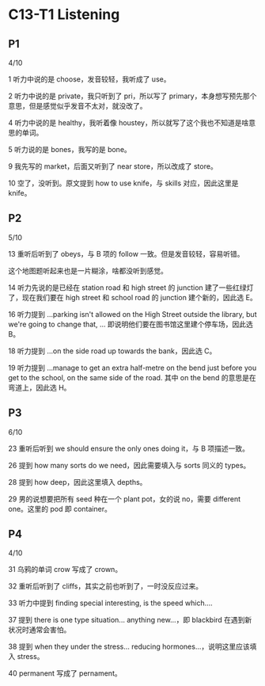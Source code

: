 # C13-T1 Listening

## P1

4/10

1 听力中说的是 choose，发音较轻，我听成了 use。

2 听力中说的是 private，我只听到了 pri，所以写了 primary，本身想写预先那个意思，但是感觉似乎发音不太对，就没改了。

4 听力中说的是 healthy，我听着像 houstey，所以就写了这个我也不知道是啥意思的单词。

5 听力说的是 bones，我写的是 bone。

9 我先写的 market，后面又听到了 near store，所以改成了 store。

10 空了，没听到。原文提到 how to use knife，与 skills 对应，因此这里是 knife。

## P2

5/10

13 重听后听到了 obeys，与 B 项的 follow 一致。但是发音较轻，容易听错。

这个地图题听起来也是一片糊涂，啥都没听到感觉。

14 听力先说的是已经在 station road 和 high street 的 junction 建了一些红绿灯了，现在我们要在 high street 和 school road 的 junction 建个新的，因此选 E。

16 听力提到 …parking isn't allowed on the High Street outside the library, but we're going to change that, … 即说明他们要在图书馆这里建个停车场，因此选 B。

18 听力提到 …on the side road up towards the bank，因此选 C。

19 听力提到 …manage to get an extra half-metre on the bend just before you get to the school, on the same side of the road. 其中 on the bend 的意思是在弯道上，因此选 H。

## P3

6/10

23 重听后听到 we should ensure the only ones doing it，与 B 项描述一致。

26 提到 how many sorts do we need，因此需要填入与 sorts 同义的 types。

28 提到 how deep，因此这里填入 depths。

29 男的说想要把所有 seed 种在一个 plant pot，女的说 no，需要 different one。这里的 pod 即 container。

## P4

4/10

31 乌鸦的单词 crow 写成了 crown。

32 重听后听到了 cliffs，其实之前也听到了，一时没反应过来。

33 听力中提到 finding special interesting, is the speed which....

37 提到 there is one type situation... anything new...，即 blackbird 在遇到新状况时通常会害怕。

38 提到 when they under the stress... reducing hormones...，说明这里应该填入 stress。

40 permanent 写成了 pernament。
